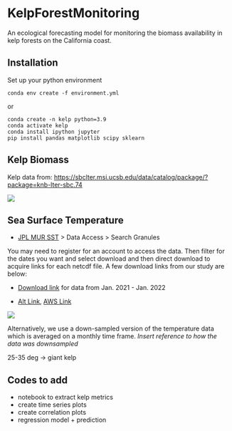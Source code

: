 # KelpForestMonitoring
An ecological forecasting model for monitoring the biomass availability in kelp forests on the California coast.


## Installation

Set up your python environment

`conda env create -f environment.yml`

or 

```
conda create -n kelp python=3.9
conda activate kelp
conda install ipython jupyter
pip install pandas matplotlib scipy sklearn
```



## Kelp Biomass

Kelp data from: https://sbclter.msi.ucsb.edu/data/catalog/package/?package=knb-lter-sbc.74

![](data/kelp_california.png)



## Sea Surface Temperature
- [JPL MUR SST](https://podaac.jpl.nasa.gov/dataset/MUR-JPL-L4-GLOB-v4.1) > Data Access > Search Granules

You may need to register for an account to access the data. Then filter for the dates you want and select download and then direct download to acquire links for each netcdf file. A few download links from our study are below:

- [Download link](https://search.earthdata.nasa.gov/downloads/4436350485) for data from Jan. 2021 - Jan. 2022

- [Alt Link](https://cmr.earthdata.nasa.gov/virtual-directory/collections/C1996881146-POCLOUD/temporal), [AWS Link](https://registry.opendata.aws/mur/#usageexa)

![](data/temperature_map.png)

Alternatively, we use a down-sampled version of the temperature data which is averaged on a monthly time frame. *Insert reference to how the data was downsampled*

25-35 deg -> giant kelp

## Codes to add

- notebook to extract kelp metrics
- create time series plots
- create correlation plots
- regression model + prediction